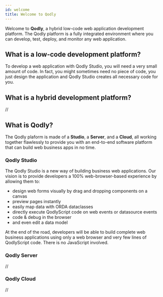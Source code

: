 ```yaml
---
id: welcome
title: Welcome to Qodly
---
```


Welcome to **Qodly**, a hybrid low-code web application development platform. The Qodly platform is a fully integrated environment where you can develop, test, deploy, and monitor any web application.

## What is a low-code development platform?

To develop a web application with Qodly Studio, you will need a very small amount of code. In fact, you might sometimes need no piece of code, you just design the application and Qodly Studio creates all necessary code for you.

## What is a hybrid development platform?

//


## What is Qodly?

The Qodly plaform is made of a **Studio**, a **Server**, and a **Cloud**, all working together flawlessly to provide you with an end-to-end software platform that can build web business apps in no time.

### Qodly Studio

The Qodly Studio is a new way of building business web applications. Our vision is to provide developers a 100% web-browser-based experience by allowing them to:

* design web forms visually by drag and dropping components on a canvas
* preview pages instantly
* easily map data with ORDA dataclasses
* directly execute QodlyScript code on web events or datasource events
* code & debug in the browser
* and even edit a data model

At the end of the road, developers will be able to build complete web business applications using only a web browser and very few lines of QodlyScript code. There is no JavaScript involved.

### Qodly Server
//


### Qodly Cloud 

//

